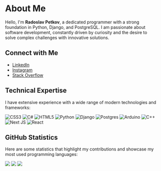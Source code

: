 # About Me

Hello, I'm **Radoslav Petkov**, a dedicated programmer with a strong foundation in Python, Django, and PostgreSQL. I am passionate about software development, constantly driven by curiosity and the desire to solve complex challenges with innovative solutions.

## Connect with Me

- [LinkedIn](https://linkedin.com/in/radoslav-petkov-4a69a72a9)
- [Instagram](https://instagram.com/r_petkov_)
- [Stack Overflow](https://stackoverflow.com/users/23226455)

## Technical Expertise

I have extensive experience with a wide range of modern technologies and frameworks:

![CSS3](https://img.shields.io/badge/css3-%231572B6.svg?style=for-the-badge&logo=css3&logoColor=white)
![C#](https://img.shields.io/badge/c%23-%23239120.svg?style=for-the-badge&logo=csharp&logoColor=white)
![HTML5](https://img.shields.io/badge/html5-%23E34F26.svg?style=for-the-badge&logo=html5&logoColor=white)
![Python](https://img.shields.io/badge/python-3670A0?style=for-the-badge&logo=python&logoColor=ffdd54)
![Django](https://img.shields.io/badge/django-%23092E20.svg?style=for-the-badge&logo=django&logoColor=white)
![Postgres](https://img.shields.io/badge/postgres-%23316192.svg?style=for-the-badge&logo=postgresql&logoColor=white)
![Arduino](https://img.shields.io/badge/arduino-%2300979D.svg?style=for-the-badge&logo=arduino&logoColor=white)
![C++](https://img.shields.io/badge/c++-%2300599C.svg?style=for-the-badge&logo=c%2B%2B&logoColor=white)
![Next JS](https://img.shields.io/badge/Next.js-000000?style=for-the-badge&logo=nextdotjs&logoColor=white)
![React](https://img.shields.io/badge/react-%2320232a.svg?style=for-the-badge&logo=react&logoColor=%2361DAFB)

## GitHub Statistics

Here are some statistics that highlight my contributions and showcase my most used programming languages:

![](https://github-readme-stats.vercel.app/api?username=RadoslavPetkow&theme=dark&hide_border=false&include_all_commits=false&count_private=false)
![](https://github-readme-streak-stats.herokuapp.com/?user=RadoslavPetkow&theme=dark&hide_border=false)
![](https://github-readme-stats.vercel.app/api/top-langs/?username=RadoslavPetkow&theme=dark&hide_border=false&include_all_commits=false&count_private=false&layout=compact)
